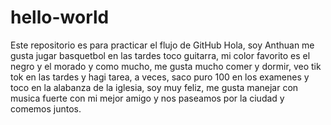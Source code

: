# hello-world
Este repositorio es para practicar el flujo de GitHub
Hola, soy Anthuan me gusta jugar basquetbol en las tardes toco guitarra, mi color favorito es el negro y el morado y como mucho, me gusta mucho comer y dormir, veo tik tok en las tardes y hagi tarea, a veces, saco puro 100 en los examenes y toco en la alabanza de la iglesia, soy muy feliz, me gusta manejar con musica fuerte con mi mejor amigo y nos paseamos por la ciudad y comemos juntos.
